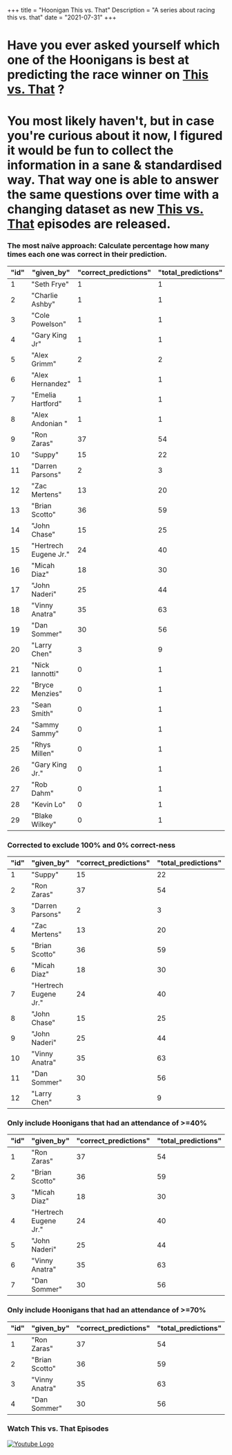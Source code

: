 +++
title = "Hoonigan This vs. That"
Description = "A series about racing this vs. that"
date = "2021-07-31"
+++


<div class="o-main-intro">
	<h1>Have you ever asked yourself which one of the Hoonigans is best at predicting the race winner on <a href="https://www.youtube.com/playlist?list=PLhU72li4fhIca_hXD0v8PFHRahreBuPJa" target="_blank">This vs. That</a> ?</h1>
</div>
<div class="o-main-second">
	<h1>You most likely haven't, but in case you're curious about it now, I figured it would be fun to collect the information in a sane & standardised way. That way one is able to answer the same questions over time with a changing dataset as new <a href="https://www.youtube.com/playlist?list=PLhU72li4fhIca_hXD0v8PFHRahreBuPJa" target="_blank">This vs. That</a> episodes are released.</h1>
</div>

<div class="o-main-hoonigans-stats">
<div class="o-main-hoonigan-stats__naive">

### The most naïve approach: Calculate percentage how many times each one was correct in their prediction.

| "id" | "given_by"            | "correct_predictions" | "total_predictions" | "correct_percent" |
| ---- | --------------------- | --------------------- | ------------------- | ----------------- |
| 1    | "Seth Frye"           | 1                     | 1                   | 100               |
| 2    | "Charlie Ashby"       | 1                     | 1                   | 100               |
| 3    | "Cole Powelson"       | 1                     | 1                   | 100               |
| 4    | "Gary King Jr"        | 1                     | 1                   | 100               |
| 5    | "Alex Grimm"          | 2                     | 2                   | 100               |
| 6    | "Alex Hernandez"      | 1                     | 1                   | 100               |
| 7    | "Emelia Hartford"     | 1                     | 1                   | 100               |
| 8    | "Alex Andonian "      | 1                     | 1                   | 100               |
| 9    | "Ron Zaras"           | 37                    | 54                  | 68                |
| 10   | "Suppy"               | 15                    | 22                  | 68                |
| 11   | "Darren Parsons"      | 2                     | 3                   | 66                |
| 12   | "Zac Mertens"         | 13                    | 20                  | 65                |
| 13   | "Brian Scotto"        | 36                    | 59                  | 61                |
| 14   | "John Chase"          | 15                    | 25                  | 60                |
| 15   | "Hertrech Eugene Jr." | 24                    | 40                  | 60                |
| 16   | "Micah Diaz"          | 18                    | 30                  | 60                |
| 17   | "John Naderi"         | 25                    | 44                  | 56                |
| 18   | "Vinny Anatra"        | 35                    | 63                  | 55                |
| 19   | "Dan Sommer"          | 30                    | 56                  | 53                |
| 20   | "Larry Chen"          | 3                     | 9                   | 33                |
| 21   | "Nick Iannotti"       | 0                     | 1                   | 0                 |
| 22   | "Bryce Menzies"       | 0                     | 1                   | 0                 |
| 23   | "Sean Smith"          | 0                     | 1                   | 0                 |
| 24   | "Sammy Sammy"         | 0                     | 1                   | 0                 |
| 25   | "Rhys Millen"         | 0                     | 1                   | 0                 |
| 26   | "Gary King Jr."       | 0                     | 1                   | 0                 |
| 27   | "Rob Dahm"            | 0                     | 1                   | 0                 |
| 28   | "Kevin Lo"            | 0                     | 1                   | 0                 |
| 29   | "Blake Wilkey"        | 0                     | 1                   | 0                 |

</div>

<div class="o-main-hoonigan-stats__corrected">

### Corrected to exclude 100% and 0% correct-ness

| "id" | "given_by"            | "correct_predictions" | "total_predictions" | "correct_percent" |
| ---- | --------------------- | --------------------- | ------------------- | ----------------- |
| 1    | "Suppy"               | 15                    | 22                  | 68                |
| 2    | "Ron Zaras"           | 37                    | 54                  | 68                |
| 3    | "Darren Parsons"      | 2                     | 3                   | 66                |
| 4    | "Zac Mertens"         | 13                    | 20                  | 65                |
| 5    | "Brian Scotto"        | 36                    | 59                  | 61                |
| 6    | "Micah Diaz"          | 18                    | 30                  | 60                |
| 7    | "Hertrech Eugene Jr." | 24                    | 40                  | 60                |
| 8    | "John Chase"          | 15                    | 25                  | 60                |
| 9    | "John Naderi"         | 25                    | 44                  | 56                |
| 10   | "Vinny Anatra"        | 35                    | 63                  | 55                |
| 11   | "Dan Sommer"          | 30                    | 56                  | 53                |
| 12   | "Larry Chen"          | 3                     | 9                   | 33                |

</div>

<!-- <div class="o-main-hoonigan-stats__30-perc">

### Only include Hoonigans that had an attendance of >=30%

| "id" | "given_by"            | "correct_predictions" | "total_predictions" | "correct_percent" |
| ---- | --------------------- | --------------------- | ------------------- | ----------------- |
| 1    | "Ron Zaras"           | 33                    | 48                  | 68                |
| 2    | "Hertrech Eugene Jr." | 23                    | 37                  | 62                |
| 3    | "Brian Scotto"        | 33                    | 53                  | 62                |
| 4    | "Micah Diaz"          | 14                    | 23                  | 60                |
| 5    | "John Naderi"         | 20                    | 34                  | 58                |
| 6    | "Vinny Anatra"        | 30                    | 51                  | 58                |
| 7    | "John Chase"          | 12                    | 21                  | 57                |
| 8    | "Dan Sommer"          | 25                    | 45                  | 55                |

</div> -->

<div class="o-main-hoonigan-stats__40-perc">

### Only include Hoonigans that had an attendance of >=40%

| "id" | "given_by"            | "correct_predictions" | "total_predictions" | "correct_percent" |
| ---- | --------------------- | --------------------- | ------------------- | ----------------- |
| 1    | "Ron Zaras"           | 37                    | 54                  | 68                |
| 2    | "Brian Scotto"        | 36                    | 59                  | 61                |
| 3    | "Micah Diaz"          | 18                    | 30                  | 60                |
| 4    | "Hertrech Eugene Jr." | 24                    | 40                  | 60                |
| 5    | "John Naderi"         | 25                    | 44                  | 56                |
| 6    | "Vinny Anatra"        | 35                    | 63                  | 55                |
| 7    | "Dan Sommer"          | 30                    | 56                  | 53                |

</div>

<div class="o-main-hoonigan-stats__70-perc">

### Only include Hoonigans that had an attendance of >=70%

| "id" | "given_by"     | "correct_predictions" | "total_predictions" | "correct_percent" |
| ---- | -------------- | --------------------- | ------------------- | ----------------- |
| 1    | "Ron Zaras"    | 37                    | 54                  | 68                |
| 2    | "Brian Scotto" | 36                    | 59                  | 61                |
| 3    | "Vinny Anatra" | 35                    | 63                  | 55                |
| 4    | "Dan Sommer"   | 30                    | 56                  | 53                |

</div>

<div class="o-main-hoonigan-playlist-wrap">
	<h3>Watch This vs. That Episodes</h3>
	<a href="https://www.youtube.com/playlist?list=PLhU72li4fhIca_hXD0v8PFHRahreBuPJa" target="_blank"><img src="/img/yt_logo_rgb_light.png" alt="Youtube Logo"></a>
</div>
